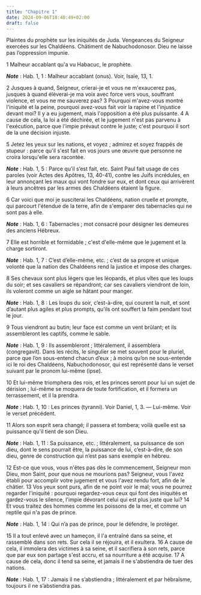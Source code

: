 ```yaml
---
title: "Chapitre 1"
date: 2024-09-06T18:40:49+02:00
draft: false
---
```



Plaintes du prophète sur les iniquités de Juda.
Vengeances du Seigneur exercées sur les Chaldéens.
Châtiment de Nabuchodonosor.
Dieu ne laisse pas l’oppression impunie.


1 Malheur accablant qu'a vu Habacuc, le prophète.

***Note*** :  Hab. 1, 1 : Malheur accablant (onus). Voir, Isaïe, 13, 1.


2 Jusques à quand, Seigneur, crierai-je et vous ne m'exaucerez pas, jusques à quand élèverai-je ma voix avec force vers vous, souffrant violence, et vous ne me sauverez pas? 3 Pourquoi m'avez-vous montré l'iniquité et la peine, pourquoi avez-vous fait voir la rapine et l'injustice devant moi? Il y a eu jugement, mais l'opposition a été plus puissante. 4 A cause de cela, la loi a été déchirée, et le jugement n'est pas parvenu à l'exécution, parce que l'impie prévaut contre le juste; c'est pourquoi il sort de la une décision injuste.


5 Jetez les yeux sur les nations, et voyez ; admirez et soyez frappés de stupeur : parce qu'il s'est fait en vos jours une œuvre que personne ne croira lorsqu'elle sera racontée.

***Note*** :  Hab. 1, 5 : Parce qu’il s’est fait, etc. Saint Paul fait usage de ces paroles (voir Actes des Apôtres, 13, 40-41), contre les Juifs incrédules, en leur annonçant les maux qui vont fondre sur eux, et dont ceux qui arrivèrent à leurs ancêtres par les armes des Chaldéens étaient la figure.

6 Car voici que moi je susciterai les Chaldéens, nation cruelle et prompte, qui parcourt l'étendue de la terre, afin de s'emparer des tabernacles qui ne sont pas à elle.

***Note*** :  Hab. 1, 6 : Tabernacles ; mot consacré pour désigner les demeures des anciens Hébreux.

7 Elle est horrible et formidable ; c'est d'elle-même que le jugement et la charge sortiront.

***Note*** :  Hab. 1, 7 : C’est d’elle-même, etc. ; c’est de sa propre et unique volonté que la nation des Chaldéens rend la justice et impose des charges.

8 Ses chevaux sont plus légers que les léopards, et plus vîtes que les loups du soir; et ses cavaliers se répandront; car ses cavaliers viendront de loin, ils voleront comme un aigle se hâtant pour manger.

***Note*** :  Hab. 1, 8 : Les loups du soir, c’est-à-dire, qui courent la nuit, et sont d’autant plus agiles et plus prompts, qu’ils ont souffert la faim pendant tout le jour.

9 Tous viendront au butin; leur face est comme un vent brûlant; et ils assembleront les captifs, comme le sable.

***Note*** :  Hab. 1, 9 : Ils assembleront ; littéralement, il assemblera (congregavit). Dans les récits, le singulier se met souvent pour le pluriel, parce que l’on sous-entend chacun d’eux ; à moins qu’on ne sous-entende ici le roi des Chaldéens, Nabuchodonosor, qui est représenté dans le verset suivant par le pronom lui-même (ipse).

10 Et lui-même triomphera des rois, et les princes seront pour lui un sujet de dérision ; lui-même se moquera de toute fortification, et il formera un terrassement, et il la prendra.

***Note*** :  Hab. 1, 10 : Les princes (tyranni). Voir Daniel, 1, 3. ― Lui-même. Voir le verset précédent.

11 Alors son esprit sera changé; il passera et tombera; voilà quelle est sa puissance qu'il tient de son Dieu.

***Note*** :  Hab. 1, 11 : Sa puissance, etc. ; littéralement, sa puissance de son dieu, dont le sens pourrait être, la puissance de lui, c’est-à-dire, de son dieu, genre de construction qui n’est pas sans exemple en hébreu.

12 Est-ce que vous, vous n'êtes pas dès le commencement, Seigneur mon Dieu, mon Saint, pour que nous ne mourions pas? Seigneur, vous l'avez établi pour accomplir votre jugement et vous l'avez rendu fort, afin de le châtier. 13 Vos yeux sont purs, afin de ne point voir le mal; vous ne pourrez regarder l'iniquité : pourquoi regardez-vous ceux qui font des iniquités et gardez-vous le silence, l'impie dévorant celui qui est plus juste que lui? 14 Et vous traitez des hommes comme les poissons de la mer, et comme un reptile qui n'a pas de prince.

***Note*** :  Hab. 1, 14 : Qui n’a pas de prince, pour le défendre, le protéger.

15 Il a tout enlevé avec un hameçon, il l'a entraîné dans sa seine, et rassemblé dans son rets. Sur cela il se réjouira, et il exultera. 16 A cause de cela, il immolera des victimes à sa seine, et il sacrifiera à son rets, parce que par eux son partage s'est accru, et sa nourriture a été acquise. 17 A cause de cela, donc il tend sa seine, et jamais il ne s'abstiendra de tuer des nations.

***Note*** :  Hab. 1, 17 : Jamais il ne s’abstiendra ; littéralement et par hébraïsme, toujours il ne s’abstiendra pas.

